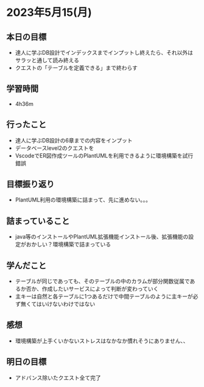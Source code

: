 # 2023年5月15(月)

## 本日の目標
- 達人に学ぶDB設計でインデックスまでインプットし終えたら、それ以外はサラッと通して読み終える
- クエストの「テーブルを定義できる」まで終わらす

## 学習時間
- 4h36m

## 行ったこと
- 達人に学ぶDB設計の6章までの内容をインプット
- データベースlevel2のクエストを
- VscodeでER図作成ツールのPlantUMLを利用できるように環境構築を試行錯誤
   
## 目標振り返り
- PlantUML利用の環境構築に詰まって、先に進めない。。。

## 詰まっていること
- java等のインストールやPlantUML拡張機能インストール後、拡張機能の設定がおかしい？環境構築で詰まっている

## 学んだこと
- テーブルが同じであっても、そのテーブルの中のカラムが部分関数従属であるか否か、作成したいサービスによって判断が変わっていく
- 主キーは自然と各テーブルに1つあるだけで中間テーブルのように主キーが必ず無くてはいけないわけではない

## 感想
- 環境構築が上手くいかないストレスはなかなか慣れそうにありません、、

## 明日の目標
- アドバンス除いたクエスト全て完了